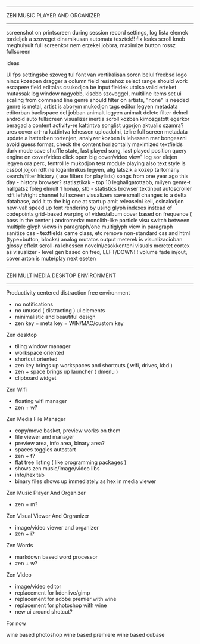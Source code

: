 ******************************
ZEN MUSIC PLAYER AND ORGANIZER
******************************

screenshot on printscreen during session record
settings, log lista elemek tordeljek a szoveget dinamikusan
automata tesztek!!
fix leaks
scroll knob meghulyult
full screenkor nem erzekel jobbra, maximize button rossz fullscreen

ideas

UI fps settingsbe
szoveg tul font van vertikalisan soron belul
freebsd logo nincs kozepen
dragger a column field resizehoz
select range should work
escapere field editalas csukodjon be
input fieldek utolso valid erteket mutassak
log window nagyobb, kisebb szoveggel, multiline items
set ui scaling from command line
genre should filter on artists, "none" is needed
genre is metal, artist is aborym mukodjon
tags editor legyen metadata editorban
backspace del jobban animalt legyen
animalt delete filter delnel
android auto fullscreen visualizer
inertia scroll kozben kimozgatott egerkor beragad a content
activity-re kattintva songlist ugorjon aktualis szamra?
ures cover art-ra kattintva lehessen uploadolni, telire full screen
metadata update a hatterben tortenjen, analyzer kozben is lehessen mar bongeszni
avoid guess format, check the content
horizontally maximized textfields
dark mode
save shuffle state, last played song, last played position
query engine
on cover/video click open big cover/video view"
log sor elejen legyen ora perc, fentrol le mukodjon
test module playing also
text style is cssbol jojjon
rdft ne logaritmikus legyen, alig latszik a kozep tartomany
search/filter history ( use filters for playlists)
songs from one year ago this day - history browser?
statisztikak - top 10 leghallgatottabb, milyen genre-t hallgatsz foleg elmult 1 honap, stb - statistics browser
textinput autoscroller
rdft left/right channel
full screen visualizers
save small changes to a delta database, add it to the big one at startup
amit releaselni kell, csinalodjon new-val!
speed up font rendering by using glyph indexes instead of codepoints
grid-based warping of video/album cover based on frequence ( bass in the center )
andromeda: monolith-like particle visu
switch between multiple glyph views in paragraph/one multiglyph view in paragraph  
sanitize css - textfields came class, etc
remove non-standard css and html (type=button, blocks)
analog mutatos output meterek is visualizacioban
glossy effekt
scroll-ra lehessen novelni/csokkenteni visuals meretet
cortex as visualizer - level gen based on freq, LEFT/DOWN!!!
volume fade in/out, cover arton is mute/play next eseten


**********************************
ZEN MULTIMEDIA DESKTOP ENVIRONMENT
**********************************

Productivity centered distraction free environment

- no notifications
- no unused ( distracting ) ui elements
- minimalistic and beautiful design
- zen key = meta key = WIN/MAC/custom key

Zen desktop

- tiling window manager
- workspace oriented
- shortcut oriented
- zen key brings up workspaces and shortcuts ( wifi, drives, kbd )
- zen + space brings up launcher ( dmenu )
- clipboard widget

Zen Wifi

- floating wifi manager
- zen + w?

Zen Media File Manager

- copy/move basket, preview works on them
- file viewer and manager
- preview area, info area, binary area?
- spaces toggles autostart
- zen + f?
- flat tree listing ( like programming packages )
- shows zen music/image/video libs
- info/hex tab
- binary files shows up immediately as hex in media viewer

Zen Music Player And Organizer

- zen + m?

Zen Visual Viewer And Orgranizer

- image/video viewer and organizer
- zen + i?

Zen Words

- markdown based word processor
- zen + w?

Zen Video

- image/video editor
- replacement for kdenlive/gimp
- replacement for adobe premier with wine
- replacement for photoshop with wine
- new ui around shotcut?

For now

wine based photoshop
wine based premiere
wine based cubase